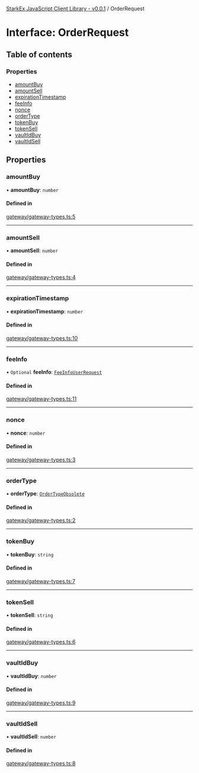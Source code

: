 [StarkEx JavaScript Client Library - v0.0.1](../README.md) / OrderRequest

# Interface: OrderRequest

## Table of contents

### Properties

- [amountBuy](OrderRequest.md#amountbuy)
- [amountSell](OrderRequest.md#amountsell)
- [expirationTimestamp](OrderRequest.md#expirationtimestamp)
- [feeInfo](OrderRequest.md#feeinfo)
- [nonce](OrderRequest.md#nonce)
- [orderType](OrderRequest.md#ordertype)
- [tokenBuy](OrderRequest.md#tokenbuy)
- [tokenSell](OrderRequest.md#tokensell)
- [vaultIdBuy](OrderRequest.md#vaultidbuy)
- [vaultIdSell](OrderRequest.md#vaultidsell)

## Properties

### amountBuy

• **amountBuy**: `number`

#### Defined in

[gateway/gateway-types.ts:5](https://github.com/starkware-industries/starkex-clientlib-js/blob/c509284/src/lib/gateway/gateway-types.ts#L5)

___

### amountSell

• **amountSell**: `number`

#### Defined in

[gateway/gateway-types.ts:4](https://github.com/starkware-industries/starkex-clientlib-js/blob/c509284/src/lib/gateway/gateway-types.ts#L4)

___

### expirationTimestamp

• **expirationTimestamp**: `number`

#### Defined in

[gateway/gateway-types.ts:10](https://github.com/starkware-industries/starkex-clientlib-js/blob/c509284/src/lib/gateway/gateway-types.ts#L10)

___

### feeInfo

• `Optional` **feeInfo**: [`FeeInfoUserRequest`](FeeInfoUserRequest.md)

#### Defined in

[gateway/gateway-types.ts:11](https://github.com/starkware-industries/starkex-clientlib-js/blob/c509284/src/lib/gateway/gateway-types.ts#L11)

___

### nonce

• **nonce**: `number`

#### Defined in

[gateway/gateway-types.ts:3](https://github.com/starkware-industries/starkex-clientlib-js/blob/c509284/src/lib/gateway/gateway-types.ts#L3)

___

### orderType

• **orderType**: [`OrderTypeObsolete`](../enums/OrderTypeObsolete.md)

#### Defined in

[gateway/gateway-types.ts:2](https://github.com/starkware-industries/starkex-clientlib-js/blob/c509284/src/lib/gateway/gateway-types.ts#L2)

___

### tokenBuy

• **tokenBuy**: `string`

#### Defined in

[gateway/gateway-types.ts:7](https://github.com/starkware-industries/starkex-clientlib-js/blob/c509284/src/lib/gateway/gateway-types.ts#L7)

___

### tokenSell

• **tokenSell**: `string`

#### Defined in

[gateway/gateway-types.ts:6](https://github.com/starkware-industries/starkex-clientlib-js/blob/c509284/src/lib/gateway/gateway-types.ts#L6)

___

### vaultIdBuy

• **vaultIdBuy**: `number`

#### Defined in

[gateway/gateway-types.ts:9](https://github.com/starkware-industries/starkex-clientlib-js/blob/c509284/src/lib/gateway/gateway-types.ts#L9)

___

### vaultIdSell

• **vaultIdSell**: `number`

#### Defined in

[gateway/gateway-types.ts:8](https://github.com/starkware-industries/starkex-clientlib-js/blob/c509284/src/lib/gateway/gateway-types.ts#L8)
